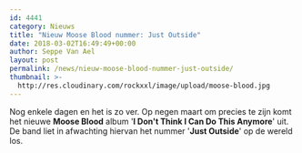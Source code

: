 ```yaml
---
id: 4441
category: Nieuws
title: "Nieuw Moose Blood nummer: Just Outside"
date: 2018-03-02T16:49:49+00:00
author: Seppe Van Ael
layout: post
permalink: /news/nieuw-moose-blood-nummer-just-outside/
thumbnail: >-
  http://res.cloudinary.com/rockxxl/image/upload/moose-blood.jpg
---
```

Nog enkele dagen en het is zo ver. Op negen maart om precies te zijn komt het nieuwe **Moose Blood** album '**I Don't Think I Can Do This Anymore**' uit. De band liet in afwachting hiervan het nummer '**Just Outside**' op de wereld los.
